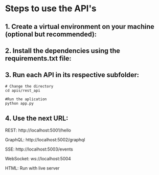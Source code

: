 # Steps to use the API's

## 1. Create a virtual environment on your machine (optional but recommended):

## 2. Install the dependencies using the requirements.txt file:

## 3. Run each API in its respective subfolder:
```
# Change the directory
cd apis/rest_api

#Run the aplication
python app.py
```
## 4. Use the next URL:

REST: http://localhost:5001/hello

GraphQL: http://localhost:5002/graphql

SSE: http://localhost:5003/events

WebSocket: ws://localhost:5004

HTML: Run with live server
